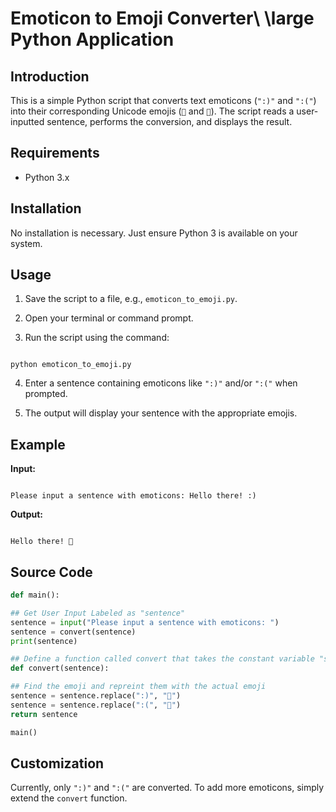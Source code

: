 # Emoticon to Emoji Converter\\ \large Python Application


## Introduction

This is a simple Python script that converts text emoticons (`":)"` and `":("`) into their corresponding Unicode emojis (`🙂` and `🙁`). The script reads a user-inputted sentence, performs the conversion, and displays the result.

## Requirements

- Python 3.x

## Installation

No installation is necessary. Just ensure Python 3 is available on your system.

## Usage

1. Save the script to a file, e.g., `emoticon_to_emoji.py`.

2. Open your terminal or command prompt.

3. Run the script using the command:

```

python emoticon_to_emoji.py

```

4. Enter a sentence containing emoticons like `":)"` and/or `":("` when prompted.

5. The output will display your sentence with the appropriate emojis.

## Example

**Input:**

```

Please input a sentence with emoticons: Hello there! :)

```

**Output:**

```

Hello there! 🙂

```

## Source Code

```python
def main():

## Get User Input Labeled as "sentence"
sentence = input("Please input a sentence with emoticons: ")
sentence = convert(sentence)
print(sentence)

## Define a function called convert that takes the constant variable "sentence" from above and explicitly converts the needed characters and no others.
def convert(sentence):

## Find the emoji and repreint them with the actual emoji
sentence = sentence.replace(":)", "🙂")
sentence = sentence.replace(":(", "🙁")
return sentence

main()
```

## Customization

Currently, only `":)"` and `":("` are converted. To add more emoticons, simply extend the `convert` function.

